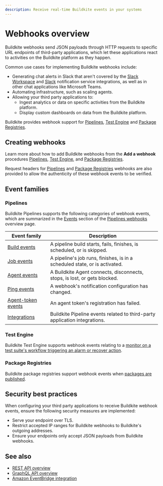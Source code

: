 ```yaml
---
description: Receive real-time Buildkite events in your systems
---
```


# Webhooks overview

Buildkite webhooks send JSON payloads through HTTP requests to specific URL endpoints of third-party applications, which let these applications react to activities on the Buildkite platform as they happen.

Common use cases for implementing Buildkite webhooks include:

- Generating chat alerts in Slack that aren't covered by the [Slack Workspace](/docs/platform/integrations/slack-workspace) and [Slack](/docs/pipelines/integrations/notifications/slack) notification service integrations, as well as in other chat applications like Microsoft Teams.
- Automating infrastructure, such as scaling agents.
- Allowing your third party applications to:
    * Ingest analytics or data on specific activities from the Buildkite platform.
    * Display custom dashboards on data from the Buildkite platform.

Buildkite provides webhook support for [Pipelines](/docs/apis/webhooks/pipelines), [Test Engine](/docs/apis/webhooks/test-engine) and [Package Registries](/docs/apis/webhooks/package-registries).

## Creating webhooks

Learn more about how to add Buildkite webhooks from the **Add a webhook** procedures [Pipelines](/docs/apis/webhooks/pipelines#add-a-webhook), [Test Engine](/docs/apis/webhooks/test-engine#add-a-webhook), and [Package Registries](/docs/apis/webhooks/package-registries#add-a-webhook).

Request headers for [Pipelines](/docs/apis/webhooks/pipelines#http-headers) and [Package Registries](/docs/apis/webhooks/package-registries#http-headers) webhooks are also provided to allow the authenticity of these webhook events to be verified.

## Event families

### Pipelines

Buildkite Pipelines supports the following categories of webhook events, which are summarized in the [Events](/docs/apis/webhooks/pipelines#events) section of the [Pipelines webhooks](/docs/apis/webhooks/pipelines) overview page.

| Event family | Description |
|--------------|-------------|
| [Build events](/docs/apis/webhooks/pipelines/build-events) | A pipeline build starts, fails, finishes, is scheduled, or is skipped. |
| [Job events](/docs/apis/webhooks/pipelines/job-events) | A pipeline's job runs, finishes, is in a scheduled state, or is activated. |
| [Agent events](/docs/apis/webhooks/pipelines/agent-events) | A Buildkite Agent connects, disconnects, stops, is lost, or gets blocked. |
| [Ping events](/docs/apis/webhooks/pipelines/ping-events) | A webhook's notification configuration has changed. |
| [Agent-token events](/docs/apis/webhooks/pipelines/agent-token-events) | An agent token's registration has failed. |
| [Integrations](/docs/apis/webhooks/pipelines/integrations) | Buildkite Pipeline events related to third-party application integrations. |

### Test Engine

Buildkite Test Engine supports webhook events relating to a [monitor on a test suite's workflow triggering an alarm or recover action](/docs/apis/webhooks/test-engine).

### Package Registries

Buildkite package registries support webhook events when [packages are published](/docs/apis/webhooks/package_registries).

## Security best practices

When configuring your third party applications to receive Buildkite webhook events, ensure the following security measures are implemented:

- Serve your endpoint over TLS.
- Restrict accepted IP ranges for Buildkite webhooks to Buildkite's outgoing addresses.
- Ensure your endpoints only accept JSON payloads from Buildkite webhooks.

## See also

- [REST API overview](/docs/apis/rest-api)
- [GraphQL API overview](/docs/apis/graphql-api)
- [Amazon EventBridge integration](/docs/pipelines/integrations/observability/amazon-eventbridge)
